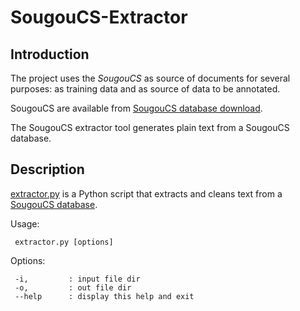 SougouCS-Extractor
===================

Introduction
------------

The project uses the *SougouCS* as source of documents for
several purposes: as training data and as source of data to be
annotated.

SougouCS are available from [SougouCS database
download](http://www.sogou.com/labs/resource/list_news.php).

The SougouCS extractor tool generates plain text from a SougouCS
database.

Description
-----------

[extractor.py](extractor.py)
is a Python script that extracts and cleans text from a [SougouCS
database](http://www.sogou.com/labs/resource/list_news.php). 

Usage:

     extractor.py [options]

Options:

     -i,         : input file dir
     -o,         : out file dir
     --help      : display this help and exit
